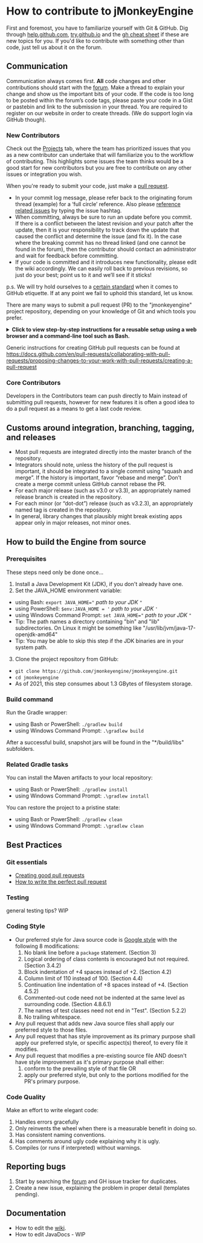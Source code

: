 # How to contribute to jMonkeyEngine

First and foremost, you have to familiarize yourself with Git & GitHub. Dig through 
[help.github.com](https://help.github.com/), [try.github.io](http://try.github.io/) and the [gh cheat sheet](https://github.com/tiimgreen/github-cheat-sheet/blob/master/README.md) if these are new topics for you. If you'd like to contribute with something other than code, just tell us about it on the forum.

## Communication

Communication always comes first. **All** code changes and other contributions should start with the [forum](http://hub.jmonkeyengine.org/). Make a thread to explain your change and show us the important bits of your code. If the code is too long to be posted within the forum’s code tags, please paste your code in a Gist or pastebin and link to the submission in your thread. You are required to register on our website in order to create threads. (We do support login via GitHub though).

### New Contributors

Check out the [Projects](https://github.com/jMonkeyEngine/jmonkeyengine/projects/1) tab, where the team has prioritized issues that you as a new contributor can undertake that will familiarize you to the workflow of contributing. This highlights some issues the team thinks would be a good start for new contributors but you are free to contribute on any other issues or integration you wish.

When you're ready to submit your code, just make a [pull request](https://help.github.com/articles/using-pull-requests).

- In your commit log message, please refer back to the originating forum thread (example) for a ‘full circle’ reference. Also please [reference related issues](https://help.github.com/articles/closing-issues-via-commit-messages) by typing the issue hashtag.
- When committing, always be sure to run an update before you commit. If there is a conflict between the latest revision and your patch after the update, then it is your responsibility to track down the update that caused the conflict and determine the issue (and fix it). In the case where the breaking commit has no thread linked (and one cannot be found in the forum), then the contributor should contact an administrator and wait for feedback before committing.
- If your code is committed and it introduces new functionality, please edit the wiki accordingly. We can easily roll back to previous revisions, so just do your best; point us to it and we’ll see if it sticks!

p.s. We will try hold ourselves to a [certain standard](http://www.defmacro.org/2013/04/03/issue-etiquette.html) when it comes to GitHub etiquette. If at any point we fail to uphold this standard, let us know.

There are many ways
to submit a pull request (PR) to the "jmonkeyengine" project repository,
depending on your knowledge of Git and which tools you prefer.

<details>
    <summary>
        <b>Click to view step-by-step instructions for a reusable setup
        using a web browser and a command-line tool such as Bash.</b>
    </summary>

The setup described here allows you to reuse the same local repo for many PRs.

#### Prerequisites

These steps need only be done once...

1. You'll need a personal account on https://github.com/ .
   The "Sign up" and "Sign in" buttons are in the upper-right corner.
2. Create a GitHub access token, if you don't already have one:
  + Browse to https://github.com/settings/tokens
  + Click on the "Generate new token" button in the upper right.
  + Follow the instructions.
  + When specifying the scope of the token, check the box labeled "repo".
  + Copy the generated token to a secure location from which you can
    easily paste it into your command-line tool.
3. Create your personal fork of the "jmonkeyengine" repository at GitHub,
   if you don't already have one:
  + Browse to https://github.com/jMonkeyEngine/jmonkeyengine
  + Click on the "Fork" button (upper right)
  + Follow the instructions.
  + If offered a choice of locations, choose your personal account.
4. Clone the fork to your development system:
  + `git clone https://github.com/` ***yourGitHubUserName*** `/jmonkeyengine.git`
  + As of 2021, this step consumes about 1.3 GBytes of filesystem storage.
5. Create a local branch for tracking the project repository:
  + `cd jmonkeyengine`
  + `git remote add project https://github.com/jMonkeyEngine/jmonkeyengine.git`
  + `git fetch project`
  + `git checkout -b project-master project/master`

#### PR process

1. Create a temporary, up-to-date, local branch for your PR changes:
  + `git checkout project-master`
  + `git pull`
  + `git checkout -b tmpBranch` (replace "tmpBranch" with a descriptive name)
2. Make your changes in the working tree.
3. Test your changes.
   Testing should, at a minimum, include building the Engine from scratch:
  + `./gradlew clean build`
4. Add and commit your changes to your temporary local branch.
5. Push the PR commits to your fork at GitHub:
  + `git push --set-upstream origin ` ***tmpBranchName***
  + Type your GitHub user name at the "Username" prompt.
  + Paste your access token (from prerequisite step 2) at the "Password" prompt.
6. Initiate the pull request:
  + Browse to [https://github.com/ ***yourGitHubUserName*** /jmonkeyengine]()
  + Click on the "Compare & pull request" button at the top.
  + The "base repository:" should be "jMonkeyEngine/jmonkeyengine".
  + The "base:" should be "master".
  + The "head repository:" should be your personal fork at GitHub.
  + The "compare:" should be the name of your temporary branch.
7. Fill in the textboxes for the PR name and PR description, and
    click on the "Create pull request" button.

To amend an existing PR:
  + `git checkout tmpBranch`
  + Repeat steps 2 through 5.

To submit another PR using the existing local repository,
repeat the PR process using a new temporary branch with a different name.

If you have an integrated development environment (IDE),
it may provide an interface to Git that's more intuitive than a command line.
</details>

Generic instructions for creating GitHub pull requests can be found at
https://docs.github.com/en/pull-requests/collaborating-with-pull-requests/proposing-changes-to-your-work-with-pull-requests/creating-a-pull-request

### Core Contributors

Developers in the Contributors team can push directly to Main instead of submitting pull requests, however for new features it is often a good idea to do a pull request as a means to get a last code review.

## Customs around integration, branching, tagging, and releases

- Most pull requests are integrated directly into the master branch of the repository.
- Integrators should note, unless the history of the pull request is important, it should be integrated to a single commit using “squash and merge”. If the history is important, favor “rebase and merge”. Don’t create a merge commit unless GitHub cannot rebase the PR.
- For each major release (such as v3.0 or v3.3), an appropriately named release branch is created in the repository.
- For each minor (or “dot-dot”) release (such as v3.2.3), an appropriately named tag is created in the repository.
- In general, library changes that plausibly might break existing apps appear only in major releases, not minor ones.


## How to build the Engine from source

### Prerequisites

These steps need only be done once...

1. Install a Java Development Kit (JDK), if you don't already have one.
2. Set the JAVA_HOME environment variable:
  + using Bash: `export JAVA_HOME="` *path to your JDK* `"`
  + using PowerShell: `$env:JAVA_HOME = '` *path to your JDK* `'`
  + using Windows Command Prompt: `set JAVA_HOME="` *path to your JDK* `"`
  + Tip: The path names a directory containing "bin" and "lib" subdirectories.
    On Linux it might be something like "/usr/lib/jvm/java-17-openjdk-amd64"
  + Tip: You may be able to skip this step
    if the JDK binaries are in your system path.
3. Clone the project repository from GitHub:
  + `git clone https://github.com/jmonkeyengine/jmonkeyengine.git`
  + `cd jmonkeyengine`
  + As of 2021, this step consumes about 1.3 GBytes of filesystem storage.

### Build command

Run the Gradle wrapper:
+ using Bash or PowerShell: `./gradlew build`
+ using Windows Command Prompt: `.\gradlew build`

After a successful build,
snapshot jars will be found in the "*/build/libs" subfolders.

### Related Gradle tasks

You can install the Maven artifacts to your local repository:
 + using Bash or PowerShell:  `./gradlew install`
 + using Windows Command Prompt:  `.\gradlew install`

You can restore the project to a pristine state:
 + using Bash or PowerShell: `./gradlew clean`
 + using Windows Command Prompt: `.\gradlew clean`

## Best Practices

### Git essentials

- [Creating good pull requests](http://seesparkbox.com/foundry/creating_good_pull_requests)
- [How to write the perfect pull request](https://github.com/blog/1943-how-to-write-the-perfect-pull-request?utm_content=buffer0eb16&utm_medium=social&utm_source=twitter.com&utm_campaign=buffer)

### Testing

general testing tips? WIP

### Coding Style

+ Our preferred style for Java source code is
  [Google style](https://google.github.io/styleguide/javaguide.html) with the following 8 modifications:
  1. No blank line before a `package` statement. (Section 3)
  2. Logical ordering of class contents is encouraged but not required. (Section 3.4.2)
  3. Block indentation of +4 spaces instead of +2. (Section 4.2)
  4. Column limit of 110 instead of 100. (Section 4.4)
  5. Continuation line indentation of +8 spaces instead of +4. (Section 4.5.2)
  6. Commented-out code need not be indented at the same level as surrounding code. (Section 4.8.6.1)
  7. The names of test classes need not end in "Test". (Section 5.2.2)
  8. No trailing whitespace.
+ Any pull request that adds new Java source files shall apply our preferred style to those files.
+ Any pull request that has style improvement as its primary purpose
  shall apply our preferred style, or specific aspect(s) thereof, to every file it modifies.
+ Any pull request that modifies a pre-existing source file AND
  doesn't have style improvement as it's primary purpose shall either:
  1. conform to the prevailing style of that file OR
  2. apply our preferred style, but only to the portions modified for the PR's primary purpose.

### Code Quality

Make an effort to write elegant code:

 1. Handles errors gracefully
 2. Only reinvents the wheel when there is a measurable benefit in doing so.
 3. Has consistent naming conventions.
 4. Has comments around ugly code explaining why it is ugly.
 5. Compiles (or runs if interpreted) without warnings.

## Reporting bugs

 1. Start by searching the [forum](http://hub.jmonkeyengine.org) and GH issue tracker for duplicates.
 2. Create a new issue, explaining the problem in proper detail (templates pending).

## Documentation

- How to edit the [wiki](https://github.com/jMonkeyEngine/wiki).
- How to edit JavaDocs - WIP
